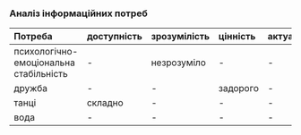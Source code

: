 ### Аналіз інформаційних потреб

|Потреба|доступність|зрозумілість|цінність|актуальність|
|:-     |:-         |:-          |:-      |:-          |
|психологічно-емоціональна стабільність| - | незрозуміло | - | - |
|дружба| - | - |задорого| - |
|танці| складно | - | - | - |
|вода| - | - | - | - |
